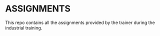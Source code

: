 # ASSIGNMENTS
This repo contains all the assignments provided by the trainer during the industrial training.
